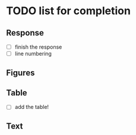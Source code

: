 # TODO list for completion

## Response

 - [ ] finish the response
 - [ ] line numbering

## Figures

## Table

 - [ ] add the table!

## Text

